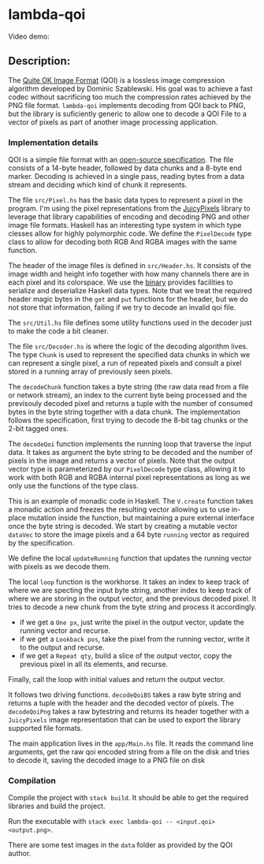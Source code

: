 # lambda-qoi

Video demo:

## Description:

The [Quite OK Image Format](https://qoiformat.org/) (QOI) is a lossless image compression algorithm developed by Dominic Szablewski. His goal was to achieve a fast codec without sacrificing too much the compression rates achieved by the PNG file format. `lambda-qoi` implements decoding from QOI back to PNG, but the library is suficiently generic to allow one to decode a QOI File to a vector of pixels as part of another image processing application.

### Implementation details

QOI is a simple file format with an [open-source specification](https://qoiformat.org/qoi-specification.pdf). The file consists of a 14-byte header, followed by data chunks and a 8-byte end marker. Decoding is achieved in a single pass, reading bytes from a data stream and deciding which kind of chunk it represents.

The file `src/Pixel.hs` has the basic data types to represent a pixel in the program. I'm using the pixel representations from the  [JuicyPixels](https://hackage.haskell.org/package/JuicyPixels-3.3.8) library to leverage that library capabilities of encoding and decoding PNG and other image file formats. Haskell has an interesting type system in which type clesses allow for highly polymorphic code. We define the `PixelDecode` type class to allow for decoding both RGB And RGBA images with the same function.

The header of the image files is defined in `src/Header.hs`. It consists of the image width and height info together with how many channels there are in each pixel and its colorspace. We use the [binary](https://hackage.haskell.org/package/binary) provides facilities to serialize and deserialize Haskell data types. Note that we treat the required header magic bytes in the `get` and `put` functions for the header, but we do not store that information, failing if we try to decode an invalid qoi file.

The `src/Util.hs` file defines some utility functions used in the decoder just to make the code a bit cleaner.

The file `src/Decoder.hs` is where the logic of the decoding algorithm lives. The type `Chunk` is used to represent the specified data chunks in which we can represent a single pixel, a run of repeated pixels and consult a pixel stored in a running array of previously seen pixels.

The `decodeChunk` function takes a byte string (the raw data read from a file or network stream), an index to the current byte being processed and the previsouly decoded pixel and returns a tuple with the number of consumed bytes in the byte string together with a data chunk. The implementation follows the specification, first trying to decode the 8-bit tag chunks or the 2-bit tagged ones.

The `decodeQoi` function implements the running loop that traverse the input data. It takes as argument the byte string to be decoded and the number of pixels in the image and returns a vector of pixels. Note that the output vector type is parameterized by our `PixelDecode` type class, allowing it to work with both RGB and RGBA internal pixel representations as long as we only use the functions of the type class.

This is an example of monadic code in Haskell. The `V.create` function takes a monadic action and freezes the resulting vector allowing us to use in-place mutation inside the function, but maintaining a pure external interface once the byte string is decoded. We start by creating a mutable vector `dataVec` to store the image pixels and a 64 byte `running` vector as required by the specification.

We define the local `updateRunning` function that updates the running vector with pixels as we decode them.

The local `loop` function is the workhorse. It takes an index to keep track of where we are specting the input byte string, another index to keep track of where we are storing in the output vector, and the previous decoded pixel. It tries to decode a new chunk from the byte string and process it accordingly.

- if we get a `One px`, just write the pixel in the output vector, update the running vector and recurse.
- if we get a `Lookback pos`, take the pixel from the running vector, write it to the output and recurse.
- if we get a `Repeat qty`, build a slice of the output vector, copy the previous pixel in all its elements, and recurse.

Finally, call the loop with initial values and return the output vector.

It follows two driving functions. `decodeQoiBS` takes a raw byte string and returns a tuple with the header and the decoded vector of pixels. The `decodeQoiPng` takes a raw bytestring and returns its header together with a `JuicyPixels` image representation that can be used to export the library supported file formats.

The main application lives in the `app/Main.hs` file. It reads the command line arguments, get the raw qoi encoded string from a file on the disk and tries to decode it, saving the decoded image to a PNG file on disk


### Compilation

Compile the project with `stack build`. It should be able to get the required libraries and build the project.

Run the executable with `stack exec lambda-qoi -- <input.qoi> <output.png>`.

There are some test images in the `data` folder as provided by the QOI author.
